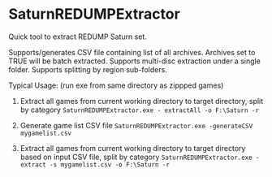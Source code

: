 # SaturnREDUMPExtractor
Quick tool to extract REDUMP Saturn set.

Supports/generates CSV file containing list of all archives. Archives set to TRUE will be batch extracted.
Supports multi-disc extraction under a single folder.
Supports splitting by region sub-folders.


Typical Usage:
(run exe from same directory as zippped games)

1. Extract all games from current working directory to target directory, split by category
```SaturnREDUMPExtractor.exe - extractAll -o F:\Saturn -r```

2. Generate game list CSV file
```SaturnREDUMPExtractor.exe -generateCSV mygamelist.csv```

3. Extract all games from current working directory to target directory based on input CSV file, split by category
```SaturnREDUMPExtractor.exe -extract -s mygamelist.csv -o F:\Saturn -r```
